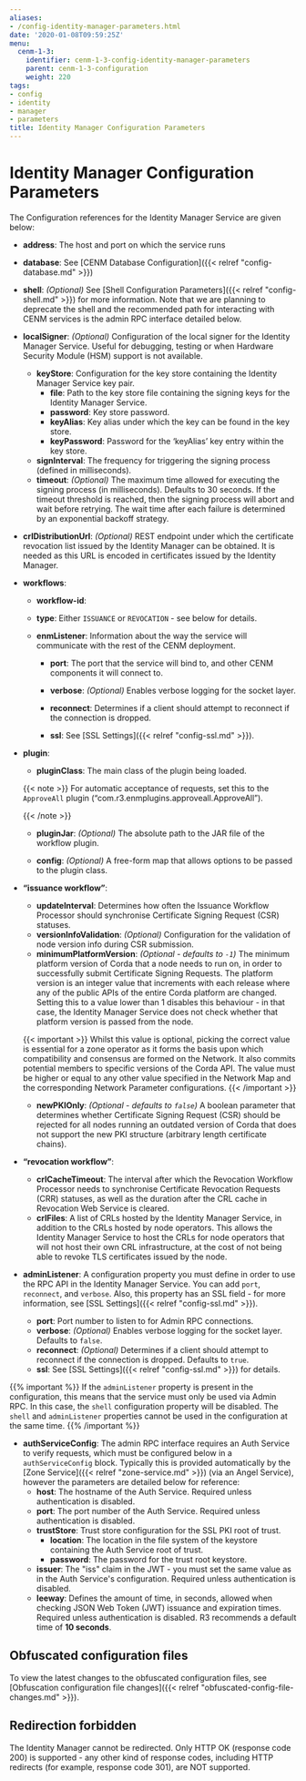 ```yaml
---
aliases:
- /config-identity-manager-parameters.html
date: '2020-01-08T09:59:25Z'
menu:
  cenm-1-3:
    identifier: cenm-1-3-config-identity-manager-parameters
    parent: cenm-1-3-configuration
    weight: 220
tags:
- config
- identity
- manager
- parameters
title: Identity Manager Configuration Parameters
---
```



# Identity Manager Configuration Parameters

The Configuration references for the Identity Manager Service are given below:


* **address**:
The host and port on which the service runs


* **database**:
See [CENM Database Configuration]({{< relref "config-database.md" >}})


* **shell**:
  *(Optional)* See [Shell Configuration Parameters]({{< relref "config-shell.md" >}}) for more information. Note that
               we are planning to deprecate the shell and the recommended path for interacting with CENM services
               is the admin RPC interface detailed below.


* **localSigner**:
*(Optional)* Configuration of the local signer for the Identity Manager Service. Useful for debugging, testing or when Hardware Security Module (HSM) support is not available.


  * **keyStore**:
  Configuration for the key store containing the Identity Manager Service key pair.
    * **file**:
    Path to the key store file containing the signing keys for the Identity Manager Service.
    * **password**:
    Key store password.
    * **keyAlias**:
    Key alias under which the key can be found in the key store.
    * **keyPassword**:
    Password for the ‘keyAlias’ key entry within the key store.
  * **signInterval**:
  The frequency for triggering the signing process (defined in milliseconds).
  * **timeout**:
  *(Optional)* The maximum time allowed for executing the signing process (in milliseconds). Defaults
  to 30 seconds. If the timeout threshold is reached, then the signing process will abort and wait
  before retrying. The wait time after each failure is determined by an exponential backoff strategy.


* **crlDistributionUrl**:
*(Optional)* REST endpoint under which the certificate revocation list issued by the Identity Manager can be obtained.
It is needed as this URL is encoded in certificates issued by the Identity Manager.
* **workflows**:

  * **workflow-id**:

  * **type**:
 Either `ISSUANCE` or `REVOCATION` - see below for details.

  * **enmListener**:
  Information about the way the service will communicate with the rest of the CENM deployment.

    * **port**:
    The port that the service will bind to, and other CENM components it will connect to.

    * **verbose**:
    *(Optional)* Enables verbose logging for the socket layer.

    * **reconnect**:
    Determines if a client should attempt to reconnect if the connection is dropped.

    * **ssl**:
    See [SSL Settings]({{< relref "config-ssl.md" >}}).


* **plugin**:

  * **pluginClass**:
  The main class of the plugin being loaded.

  {{< note >}}
  For automatic acceptance of requests, set this to the `ApproveAll` plugin (“com.r3.enmplugins.approveall.ApproveAll”).

  {{< /note >}}

  * **pluginJar**:
  *(Optional)* The absolute path to the JAR file of the workflow plugin.

  * **config**:
  *(Optional)* A free-form map that allows options to be passed to the plugin class.






* **“issuance workflow”**:
  * **updateInterval**:
  Determines how often the Issuance Workflow Processor should synchronise Certificate Signing Request (CSR) statuses.
  * **versionInfoValidation**:
  *(Optional)* Configuration for the validation of node version info during CSR submission.
  * **minimumPlatformVersion**:
  *(Optional - defaults to `-1`)* The minimum platform version of Corda that a node needs to run on, in order to successfully submit Certificate Signing Requests. The platform
  version is an integer value that increments with each release where any of the public APIs of the entire Corda platform are changed. Setting this to a value lower than 1
  disables this behaviour - in that case, the Identity Manager Service does not check whether that platform version is passed from the node.

  {{< important >}}
  Whilst this value is optional, picking the correct value is essential for a zone operator as it forms the basis upon which compatibility and consensus are formed on the Network. It also commits potential members to specific versions of the Corda API. The value must be higher or equal to any other value specified in the Network Map and the corresponding Network Parameter configurations.
  {{< /important >}}

  * **newPKIOnly**:
  *(Optional - defaults to `false`)* A boolean parameter that determines whether Certificate Signing Request (CSR) should be rejected for all nodes running an outdated version of Corda that does not support the new PKI structure (arbitrary length certificate chains).
* **“revocation workflow”**:
  * **crlCacheTimeout**:
  The interval after which the Revocation Workflow Processor needs to synchronise Certificate Revocation Requests (CRR) statuses, as well as the duration after the CRL cache in Revocation Web Service is cleared.
  * **crlFiles**:
A list of CRLs hosted by the Identity Manager Service, in addition to the CRLs hosted by node operators. This allows the Identity Manager Service to host the CRLs for node operators that will not host their own CRL infrastructure, at the cost of not being able to revoke TLS certificates issued by the node.
* **adminListener**:
  A configuration property you must define in order to use the RPC API in the Identity Manager Service.
  You can add `port`, `reconnect`, and `verbose`. Also, this property has an SSL field - for more information, see [SSL Settings]({{< relref "config-ssl.md" >}}).
  * **port**:
    Port number to listen to for Admin RPC connections.
  * **verbose**:
    *(Optional)* Enables verbose logging for the socket layer. Defaults to `false`.
  * **reconnect**:
    *(Optional)* Determines if a client should attempt to reconnect if the connection is dropped. Defaults to `true`.
  * **ssl**:
    See [SSL Settings]({{< relref "config-ssl.md" >}}) for details.

{{% important %}}
If the `adminListener` property is present in the configuration, this means that the service must only be used via Admin RPC. In this case, the `shell` configuration property will be disabled. The `shell` and `adminListener` properties cannot be used in the configuration at the same time.
{{% /important %}}

* **authServiceConfig**:
  The admin RPC interface requires an Auth Service to verify
  requests, which must be configured below in a `authServiceConfig` block. Typically
  this is provided automatically by the [Zone Service]({{< relref "zone-service.md" >}}) (via an Angel Service),
  however the parameters are detailed below for reference:
  * **host**: The hostname of the Auth Service. Required unless authentication is disabled.
  * **port**: The port number of the Auth Service. Required unless authentication is disabled.
  * **trustStore**:
  Trust store configuration for the SSL PKI root of trust.
    * **location**:
    The location in the file system of the keystore containing the Auth Service root of trust.
    * **password**:
    The password for the trust root keystore.
  * **issuer**: The \"iss\" claim in the JWT - you must set the same value as in the Auth Service's configuration. Required unless authentication is disabled.
  * **leeway**: Defines the amount of time, in seconds, allowed when checking JSON Web Token (JWT) issuance and expiration times. Required unless authentication is disabled. R3 recommends a default time of **10 seconds**.

## Obfuscated configuration files

To view the latest changes to the obfuscated configuration files,
see [Obfuscation configuration file changes]({{< relref "obfuscated-config-file-changes.md" >}}).

## Redirection forbidden

The Identity Manager cannot be redirected. Only HTTP OK (response code 200) is supported - any other kind of response codes, including HTTP redirects (for example, response code 301), are NOT supported.
